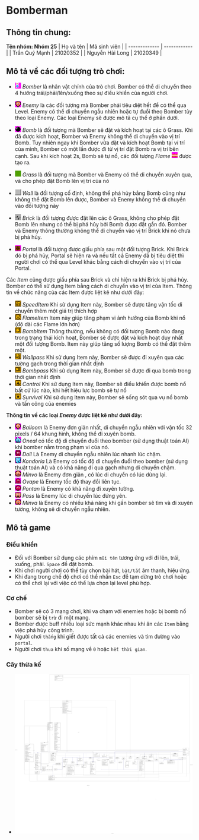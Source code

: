 # Bomberman

## Thông tin chung:
**Tên nhóm: Nhóm 25**
| Họ và tên     | Mã sinh viên |
| ------------- | ------------ |
| Trần Quý Mạnh | 21020352     |
| Nguyễn Hải Long  | 21020349     |
     
## Mô tả về các đối tượng trò chơi:
- ![](res/sprites/player_down.png) *Bomber* là nhân vật chính của trò chơi. Bomber có thể di chuyển theo 4 hướng trái/phải/lên/xuống theo sự điều khiển của người chơi. 
- ![](res/sprites/balloom_left1.png) *Enemy* là các đối tượng mà Bomber phải tiêu diệt hết để có thể qua Level. Enemy có thể di chuyển ngẫu nhiên hoặc tự đuổi theo Bomber tùy theo loại Enemy. Các loại Enemy sẽ được mô tả cụ thể ở phần dưới.
- ![](res/sprites/bomb.png) *Bomb* là đối tượng mà Bomber sẽ đặt và kích hoạt tại các ô Grass. Khi đã được kích hoạt, Bomber và Enemy không thể di chuyển vào vị trí Bomb. Tuy nhiên ngay khi Bomber vừa đặt và kích hoạt Bomb tại ví trí của mình, Bomber có một lần được đi từ vị trí đặt Bomb ra vị trí bên cạnh. Sau khi kích hoạt 2s, Bomb sẽ tự nổ, các đối tượng *Flame* ![](res/sprites/explosion_horizontal.png) được tạo ra.


- ![](res/sprites/grass.png) *Grass* là đối tượng mà Bomber và Enemy có thể di chuyển xuyên qua, và cho phép đặt Bomb lên vị trí của nó
- ![](res/sprites/wall.png) *Wall* là đối tượng cố định, không thể phá hủy bằng Bomb cũng như không thể đặt Bomb lên được, Bomber và Enemy không thể di chuyển vào đối tượng này
- ![](res/sprites/brick.png) *Brick* là đối tượng được đặt lên các ô Grass, không cho phép đặt Bomb lên nhưng có thể bị phá hủy bởi Bomb được đặt gần đó. Bomber và Enemy thông thường không thể di chuyển vào vị trí Brick khi nó chưa bị phá hủy.


- ![](res/sprites/portal.png) *Portal* là đối tượng được giấu phía sau một đối tượng Brick. Khi Brick đó bị phá hủy, Portal sẽ hiện ra và nếu tất cả Enemy đã bị tiêu diệt thì người chơi có thể qua Level khác bằng cách di chuyển vào vị trí của Portal.

Các *Item* cũng được giấu phía sau Brick và chỉ hiện ra khi Brick bị phá hủy. Bomber có thể sử dụng Item bằng cách di chuyển vào vị trí của Item. Thông tin về chức năng của các Item được liệt kê như dưới đây:
- ![](res/sprites/powerup_speed.png) *SpeedItem* Khi sử dụng Item này, Bomber sẽ được tăng vận tốc di chuyển thêm một giá trị thích hợp
- ![](res/sprites/powerup_flames.png) *FlameItem* Item này giúp tăng phạm vi ảnh hưởng của Bomb khi nổ (độ dài các Flame lớn hơn)
- ![](res/sprites/powerup_bombs.png) *BombItem* Thông thường, nếu không có đối tượng Bomb nào đang trong trạng thái kích hoạt, Bomber sẽ được đặt và kích hoạt duy nhất một đối tượng Bomb. Item này giúp tăng số lượng Bomb có thể đặt thêm một.
- ![](res/sprites/powerup_wallpass.png) *Wallpass* Khi sử dụng Item này, Bomber sẽ được đi xuyên qua các tường gạch trong thời gian nhất định
- ![](res/sprites/powerup_bombpass.png) *Bombpass* Khi sử dụng Item này, Bomber sẽ được đi qua bomb trong thời gian nhất định
- ![](res/sprites/powerup_detonator.png) *Control* Khi sử dụng Item này, Bomber sẽ điểu khiển được bomb nổ bất cứ lúc nào, khi hết hiệu lực bomb sẽ tự nổ
- ![](res/sprites/powerup_flamepass.png) *Survival* Khi sử dụng Item này, Bomber sẽ sống sót qua vụ nổ bomb và tấn công của enemies

**Thông tin về các loại *Enemy* được liệt kê như dưới đây:**

- ![](res/sprites/balloom_left1.png) *Balloom* là Enemy đơn giản nhất, di chuyển ngẫu nhiên với vận tốc 32 pixels / 64 khung hình, không thể đi xuyên bomb.
- ![](res/sprites/oneal_left1.png) *Oneal* có tốc độ di chuyển đuổi theo bomber (sử dụng thuật toán AI) khi bomber nằm trong phạm vi của nó.
- ![](res/sprites/doll_left1.png) *Doll* Là Enemy di chuyển ngẫu nhiên lúc nhanh lúc chậm.
- ![](res/sprites/kondoria_right1.png) *Kondoria* Là Enemy có tốc độ di chuyển đuổi theo bomber (sử dụng thuật toán AI) và có khả năng đi qua gạch nhưng di chuyển chậm.
- ![](res/sprites/minvo_left1.png) *Minvo* là Enemy đơn giản , có lúc di chuyển có lúc dừng lại.
- ![](res/sprites/Ovape.png) *Ovape* là Enemy tốc độ thay đổi liên tục.
- ![](res/sprites/Pontan.png) *Pontan* là Enemy có khả năng đi xuyên tường.
- ![](res/sprites/Pass.png) *Pass* là Enemy lúc di chuyển lúc đứng yên.
- ![](res/sprites/Minva.png) *Minva* là Enemy có nhiều khả năng khi gần bomber sẽ tìm và đi xuyên tường, không sẽ di chuyển ngẫu nhiên.

## Mô tả game
### Điều khiển

- Đối với Bomber sử dụng các phím `mũi tên` tương ứng với đi lên, trái, xuống, phải. `Space` để đặt bomb.
- Khi chơi người chơi có thể tùy chọn bài hát, `bật/tắt` âm thanh, hiệu ứng.
- Khi đang trong chế độ chơi có thể nhấn `Esc` để tạm dừng trò chơi hoặc có thể chơi lại với việc có thể lựa chọn lại level phù hợp.

### Cơ chế

- Bomber sẽ có 3 mạng chơi, khi va chạm với enemies hoặc bị bomb nổ bomber sẽ bị `trừ` đi một mạng.
- Bomber được buff nhiều loại sức mạnh khác nhau khi ăn các `Item` bằng việc phá hủy công trình.
- Người chơi `thắng` khi giết được tất cả các enemies và tìm đường vào `portal`.
- Người chơi `thua` khi số mạng về `0` hoặc `hết thời gian`.
### Cây thừa kế
- ![](res/UML/bomberman.drawio.png) 
 